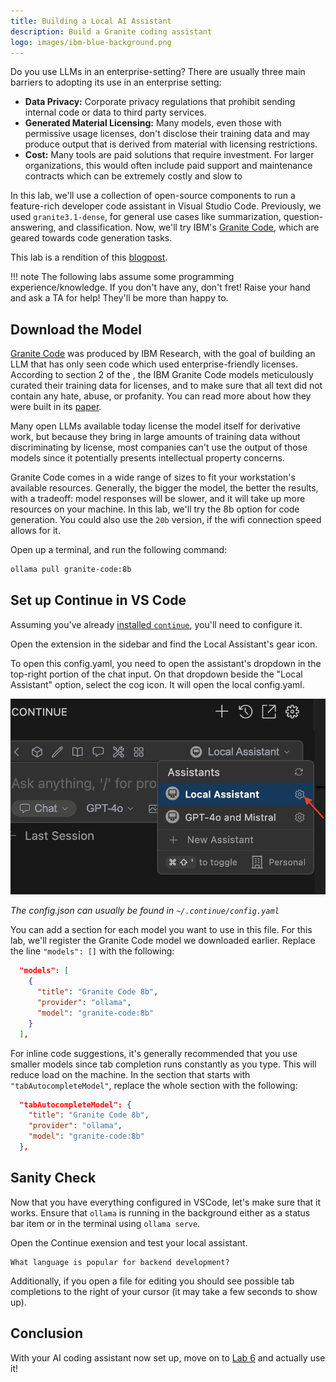 ```yaml
---
title: Building a Local AI Assistant
description: Build a Granite coding assistant
logo: images/ibm-blue-background.png
---
```


Do you use LLMs in an enterprise-setting? There are usually three main barriers to adopting its use in an enterprise setting:

- **Data Privacy:** Corporate privacy regulations that prohibit sending internal code or data to third party services.
- **Generated Material Licensing:** Many models, even those with permissive usage licenses, don't disclose their training data and may produce output that is derived from material with licensing restrictions.
- **Cost:** Many tools are paid solutions that require investment. For larger organizations, this would often include paid support and maintenance contracts which can be extremely costly and slow to

In this lab, we'll use a collection of open-source components to run a feature-rich developer code assistant in Visual Studio Code. Previously, we used `granite3.1-dense`, for general use cases like summarization, question-answering, and classification. Now, we'll try IBM's [Granite Code](https://github.com/ibm-granite/granite-code-models), which are geared towards code generation tasks.

This lab is a rendition of this [blogpost](https://developer.ibm.com/tutorials/awb-local-ai-copilot-ibm-granite-code-ollama-continue/).

!!! note
    The following labs assume some programming experience/knowledge. If you don't have any, don't fret! Raise your hand and ask a TA for help! They'll be more than happy to.

## Download the Model

[Granite Code](https://github.com/ibm-granite/granite-code-models) was produced by IBM Research, with the goal of building an LLM that has only seen code which used enterprise-friendly licenses. According to section 2 of the , the IBM Granite Code models meticulously curated their training data for licenses, and to make sure that all text did not contain any hate, abuse, or profanity. You can read more about how they were built in its [paper](https://arxiv.org/pdf/2405.04324).

Many open LLMs available today license the model itself for derivative work, but because they bring in large amounts of training data without discriminating by license, most companies can't use the output of those models since it potentially presents intellectual property concerns.

Granite Code comes in a wide range of sizes to fit your workstation's available resources. Generally, the bigger the model, the better the results, with a tradeoff: model responses will be slower, and it will take up more resources on your machine. In this lab, we'll try the 8b option for code generation. You could also use the `20b` version, if the wifi connection speed allows for it.

Open up a terminal, and run the following command:

```bash
ollama pull granite-code:8b
```

## Set up Continue in VS Code

Assuming you've already [installed `continue`](/docs/pre-work/README.md#installing-continue), you'll need to configure it.

Open the extension in the sidebar and find the Local Assistant's gear icon.

To open this config.yaml, you need to open the assistant's dropdown in the top-right portion of the chat input. On that dropdown beside the "Local Assistant" option, select the cog icon. It will open the local config.yaml.

![](/docs/images/continue.png)

*The config.json can usually be found in `~/.continue/config.yaml`*

You can add a section for each model you want to use in this file. For this lab, we'll register the Granite Code model we downloaded earlier. Replace the line `"models": []` with the following:

```json
  "models": [
    {
      "title": "Granite Code 8b",
      "provider": "ollama",
      "model": "granite-code:8b"
    }
  ],
```

For inline code suggestions, it's generally recommended that you use smaller models since tab completion runs constantly as you type. This will reduce load on the machine. In the section that starts with `"tabAutocompleteModel"`, replace the whole section with the following:

```json
  "tabAutocompleteModel": {
    "title": "Granite Code 8b",
    "provider": "ollama",
    "model": "granite-code:8b"
  },
```

## Sanity Check

Now that you have everything configured in VSCode, let's make sure that it works. Ensure that `ollama` is running in the background either as a status bar item or in the terminal using `ollama serve`.

Open the Continue exension and test your local assistant.

```text
What language is popular for backend development?
```

Additionally, if you open a file for editing you should see possible tab completions to the right of your cursor (it may take a few seconds to show up).

## Conclusion

With your AI coding assistant now set up, move on to [Lab 6](https://ibm.github.io/opensource-ai-workshop/lab-6/) and actually use it!
